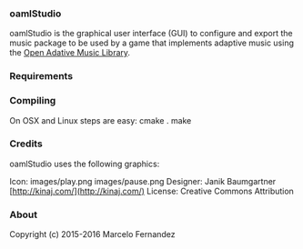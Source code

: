 ### oamlStudio

oamlStudio is the graphical user interface (GUI) to configure and export the music package to be used by a game that implements adaptive music using the [Open Adative Music Library](https://github.com/marcelofg55/oaml).


### Requirements



### Compiling

On OSX and Linux steps are easy:
cmake .
make


### Credits

oamlStudio uses the following graphics:

Icon: images/play.png images/pause.png
Designer: Janik Baumgartner [http://kinaj.com/](http://kinaj.com/)
License: Creative Commons Attribution


### About

Copyright (c) 2015-2016 Marcelo Fernandez

